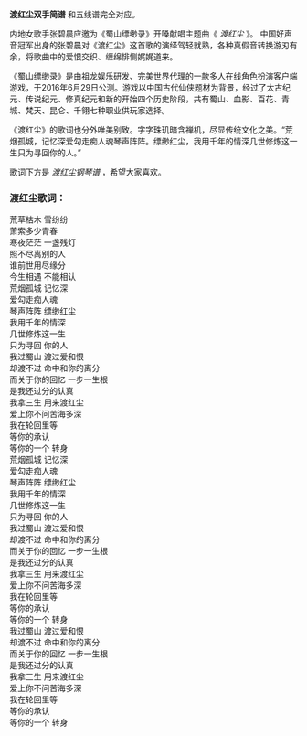 

**渡红尘双手简谱** 和五线谱完全对应。

内地女歌手张碧晨应邀为《蜀山缥缈录》开嗓献唱主题曲《 _渡红尘_ 》。
中国好声音冠军出身的张碧晨对《渡红尘》这首歌的演绎驾轻就熟，各种真假音转换游刃有余，将歌曲中的爱恨交织、缠绵悱恻娓娓道来。

《蜀山缥缈录》是由祖龙娱乐研发、完美世界代理的一款多人在线角色扮演客户端游戏，于2016年6月29日公测。游戏以中国古代仙侠题材为背景，经过了太古纪元、传说纪元、修真纪元和新的开始四个历史阶段，共有蜀山、血影、百花、青城、梵天、昆仑、千翎七种职业供玩家选择。

《渡红尘》的歌词也分外唯美别致。字字珠玑暗含禅机，尽显传统文化之美。“荒烟孤城，记忆深爱勾走痴人魂琴声阵阵。缥缈红尘，我用千年的情深几世修炼这一生只为寻回你的人。”

歌词下方是 _渡红尘钢琴谱_ ，希望大家喜欢。

### 渡红尘歌词：

荒草枯木 雪纷纷  
萧索多少青春  
寒夜茫茫 一盏残灯  
照不尽离别的人  
谁前世用尽缘分  
今生相遇 不能相认  
荒烟孤城 记忆深  
爱勾走痴人魂  
琴声阵阵 缥缈红尘  
我用千年的情深  
几世修炼这一生  
只为寻回 你的人  
我过蜀山 渡过爱和恨  
却渡不过 命中和你的离分  
而关于你的回忆 一步一生根  
是我还过分的认真  
我拿三生 用来渡红尘  
爱上你不问苦海多深  
我在轮回里等  
等你的承认  
等你的一个 转身  
荒烟孤城 记忆深  
爱勾走痴人魂  
琴声阵阵 缥缈红尘  
我用千年的情深  
几世修炼这一生  
只为寻回 你的人  
我过蜀山 渡过爱和恨  
却渡不过 命中和你的离分  
而关于你的回忆 一步一生根  
是我还过分的认真  
我拿三生 用来渡红尘  
爱上你不问苦海多深  
我在轮回里等  
等你的承认  
等你的一个 转身  
我过蜀山 渡过爱和恨  
却渡不过 命中和你的离分  
而关于你的回忆 一步一生根  
是我还过分的认真  
我拿三生 用来渡红尘  
爱上你不问苦海多深  
我在轮回里等  
等你的承认  
等你的一个 转身

